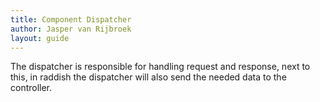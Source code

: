 ```yaml
---
title: Component Dispatcher
author: Jasper van Rijbroek
layout: guide
---
```


The dispatcher is responsible for handling request and response, next to this, in raddish the dispatcher will also send the needed data to the controller.
